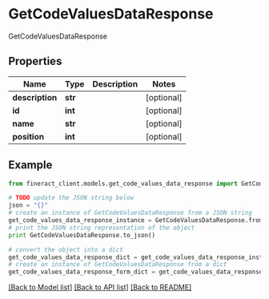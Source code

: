 # GetCodeValuesDataResponse

GetCodeValuesDataResponse

## Properties

Name | Type | Description | Notes
------------ | ------------- | ------------- | -------------
**description** | **str** |  | [optional] 
**id** | **int** |  | [optional] 
**name** | **str** |  | [optional] 
**position** | **int** |  | [optional] 

## Example

```python
from fineract_client.models.get_code_values_data_response import GetCodeValuesDataResponse

# TODO update the JSON string below
json = "{}"
# create an instance of GetCodeValuesDataResponse from a JSON string
get_code_values_data_response_instance = GetCodeValuesDataResponse.from_json(json)
# print the JSON string representation of the object
print GetCodeValuesDataResponse.to_json()

# convert the object into a dict
get_code_values_data_response_dict = get_code_values_data_response_instance.to_dict()
# create an instance of GetCodeValuesDataResponse from a dict
get_code_values_data_response_form_dict = get_code_values_data_response.from_dict(get_code_values_data_response_dict)
```
[[Back to Model list]](../README.md#documentation-for-models) [[Back to API list]](../README.md#documentation-for-api-endpoints) [[Back to README]](../README.md)



